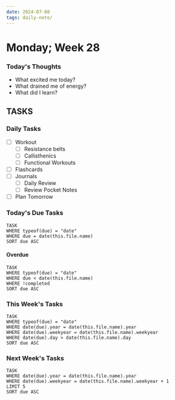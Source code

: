 ```yaml
---
date: 2024-07-08
tags: daily-note/
---
```


#  Monday; Week  28



### Today's Thoughts

- What excited me today?
- What drained me of energy?
- What did I learn?


## TASKS

### Daily Tasks

- [ ] Workout
	- [ ] Resistance belts
	- [ ] Callisthenics
	- [ ] Functional Workouts
- [ ] Flashcards
- [ ] Journals
	- [ ] Daily Review
	- [ ] Review Pocket Notes  
- [ ] Plan Tomorrow

### Today's Due Tasks

```dataview
TASK 
WHERE typeof(due) = "date"
WHERE due = date(this.file.name)
SORT due ASC
```

#### Overdue

```dataview
TASK 
WHERE typeof(due) = "date"
WHERE due < date(this.file.name)
WHERE !completed
SORT due ASC
```

### This Week's Tasks

```dataview
TASK 
WHERE typeof(due) = "date"
WHERE date(due).year = date(this.file.name).year
WHERE date(due).weekyear = date(this.file.name).weekyear
WHERE date(due).day > date(this.file.name).day
SORT due ASC
```

### Next Week's Tasks

```dataview
TASK 
WHERE date(due).year = date(this.file.name).year
WHERE date(due).weekyear = date(this.file.name).weekyear + 1
LIMIT 5
SORT due ASC
```